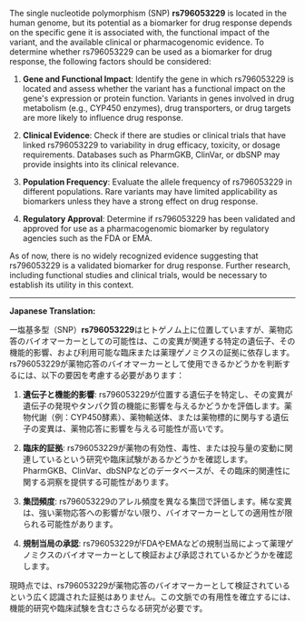 The single nucleotide polymorphism (SNP) **rs796053229** is located in the human genome, but its potential as a biomarker for drug response depends on the specific gene it is associated with, the functional impact of the variant, and the available clinical or pharmacogenomic evidence. To determine whether rs796053229 can be used as a biomarker for drug response, the following factors should be considered:

1. **Gene and Functional Impact**: Identify the gene in which rs796053229 is located and assess whether the variant has a functional impact on the gene's expression or protein function. Variants in genes involved in drug metabolism (e.g., CYP450 enzymes), drug transporters, or drug targets are more likely to influence drug response.

2. **Clinical Evidence**: Check if there are studies or clinical trials that have linked rs796053229 to variability in drug efficacy, toxicity, or dosage requirements. Databases such as PharmGKB, ClinVar, or dbSNP may provide insights into its clinical relevance.

3. **Population Frequency**: Evaluate the allele frequency of rs796053229 in different populations. Rare variants may have limited applicability as biomarkers unless they have a strong effect on drug response.

4. **Regulatory Approval**: Determine if rs796053229 has been validated and approved for use as a pharmacogenomic biomarker by regulatory agencies such as the FDA or EMA.

As of now, there is no widely recognized evidence suggesting that rs796053229 is a validated biomarker for drug response. Further research, including functional studies and clinical trials, would be necessary to establish its utility in this context.

---

**Japanese Translation:**

一塩基多型（SNP）**rs796053229**はヒトゲノム上に位置していますが、薬物応答のバイオマーカーとしての可能性は、この変異が関連する特定の遺伝子、その機能的影響、および利用可能な臨床または薬理ゲノミクスの証拠に依存します。rs796053229が薬物応答のバイオマーカーとして使用できるかどうかを判断するには、以下の要因を考慮する必要があります：

1. **遺伝子と機能的影響**: rs796053229が位置する遺伝子を特定し、その変異が遺伝子の発現やタンパク質の機能に影響を与えるかどうかを評価します。薬物代謝（例：CYP450酵素）、薬物輸送体、または薬物標的に関与する遺伝子の変異は、薬物応答に影響を与える可能性が高いです。

2. **臨床的証拠**: rs796053229が薬物の有効性、毒性、または投与量の変動に関連しているという研究や臨床試験があるかどうかを確認します。PharmGKB、ClinVar、dbSNPなどのデータベースが、その臨床的関連性に関する洞察を提供する可能性があります。

3. **集団頻度**: rs796053229のアレル頻度を異なる集団で評価します。稀な変異は、強い薬物応答への影響がない限り、バイオマーカーとしての適用性が限られる可能性があります。

4. **規制当局の承認**: rs796053229がFDAやEMAなどの規制当局によって薬理ゲノミクスのバイオマーカーとして検証および承認されているかどうかを確認します。

現時点では、rs796053229が薬物応答のバイオマーカーとして検証されているという広く認識された証拠はありません。この文脈での有用性を確立するには、機能的研究や臨床試験を含むさらなる研究が必要です。